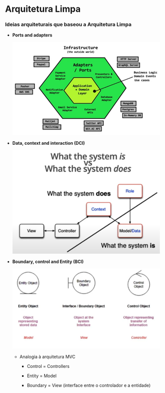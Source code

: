 # Arquitetura Limpa

### Ideias arquiteturais que baseou a Arquitetura Limpa

* **Ports and adapters**

  ![](./assets/representacao-ports-and-adapters.png)

* **Data, context and interaction (DCI)**

  ![](./assets/representacao-dci.png)

* **Boundary, control and Entity (BCI)**

  ![](./assets/representacao-bci.png)

  * Analogia à arquitetura MVC

    * Control = Controllers

    * Entity = Model

    * Boundary = View (interface entre o controlador e a entidade)